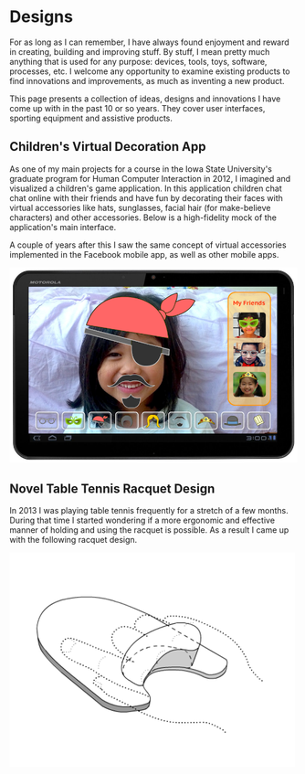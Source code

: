 # Designs
For as long as I can remember, I have always found enjoyment and reward in creating, building and improving stuff.  By stuff, I mean pretty much anything that is used for any purpose: devices, tools, toys, software, processes, etc. I welcome any opportunity to examine existing products to find innovations and improvements, as much as inventing a new product.

This page presents a collection of ideas, designs and innovations I have come up with in the past 10 or so years.  They cover user interfaces, sporting equipment and assistive products.

## Children's Virtual Decoration App
As one of my main projects for a course in the Iowa State University's graduate program for Human Computer Interaction in 2012, I imagined and visualized a children's game application.  In this application children chat chat online with their friends and have fun by decorating their faces with virtual accessories like hats, sunglasses, facial hair (for make-believe characters) and other accessories.  Below is a high-fidelity mock of the application's main interface.

A couple of years after this I saw the same concept of virtual accessories implemented in the Facebook mobile app, as well as other mobile apps.

<img src="PlayIT_HighFidelityMockup.png" width="600px">

## Novel Table Tennis Racquet Design
In 2013 I was playing table tennis frequently for a stretch of a few months.  During that time I started wondering if a more ergonomic and effective manner of holding and using the racquet is possible.  As a result I came up with the following racquet design.

<img src="ttrd_perspective_operation_view.png" width="500px">
